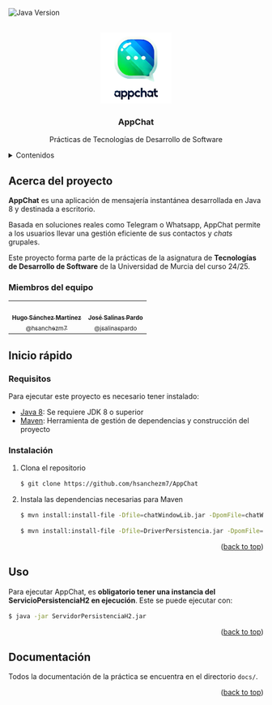 <!-- Improved compatibility of back to top link: See: https://github.com/othneildrew/Best-README-Template/pull/73 -->
<a id="readme-top"></a>

<!-- PROJECT SHIELDS -->
![Java Version](https://img.shields.io/badge/java-8-blue)

<!-- PROJECT LOGO -->
<br />
<div align="center">

  <img src="src/main/java/umu/tds/resources/logo256x256.png" alt="Logo AppChat" width="140" height="140">

  <h3 align="center">AppChat</h3>

  <p align="center">
    Prácticas de Tecnologías de Desarrollo de Software
    <br />
  </p>
</div>

<!-- TABLE OF CONTENTS -->
<details>
  <summary>Contenidos</summary>
  <ol>
    <li>
      <a href="#acerca-del-proyecto">Acerca del proyecto</a>
      <ul>
        <li><a href="#miembros-del-equipo">Miembros del equipo</a></li>
      </ul>
    </li>
    <li>
      <a href="#inicio-rápido">Inicio rápido</a>
      <ul>
        <li><a href="#requisitos">Requisitos</a></li>
        <li><a href="#instalación">Instalación</a></li>
      </ul>
    </li>
    <li><a href="#uso">Uso</a></li>
    <li><a href="#documentación">Documentación</a></li>
  </ol>
</details>

<!-- ABOUT THE PROJECT -->
## Acerca del proyecto

**AppChat** es una aplicación de mensajería instantánea desarrollada en Java 8 y destinada a escritorio.

Basada en soluciones reales como Telegram o Whatsapp, AppChat permite a los usuarios llevar una gestión eficiente de sus contactos y _chats_ grupales.

Este proyecto forma parte de la prácticas de la asignatura de **Tecnologías de Desarrollo de Software** de la Universidad de Murcia del curso 24/25.

### Miembros del equipo

<table align="center">
  <tr>
    <td align="center"><a href="https://github.com/hsanchezm7"><img src="https://avatars.githubusercontent.com/u/61797804" width="140px;" alt=""/><br /><sub><b>Hugo Sánchez Martínez</b></sub><br /><sub>@hsanchezm7</sub></a></td>
    <td align="center"><a href="https://github.com/jsalinaspardo"><img src="https://avatars.githubusercontent.com/u/167551603" width="140px;" alt=""/><br /><sub><b>José Salinas Pardo</b></sub><br /><sub>@jsalinaspardo</ sub></a></td>
  </tr>
</table>


<!-- GETTING STARTED -->
## Inicio rápido

### Requisitos

Para ejecutar este proyecto es necesario tener instalado:

* [Java 8](https://www.oracle.com/java/technologies/javase/javase-jdk8-downloads.html): Se requiere JDK 8 o superior
* [Maven](https://maven.apache.org/download.cgi): Herramienta de gestión de dependencias y construcción del proyecto

### Instalación

1. Clona el repositorio
   ```sh
   $ git clone https://github.com/hsanchezm7/AppChat
   ```
2. Instala las dependencias necesarias para Maven
   ```sh
   $ mvn install:install-file -Dfile=chatWindowLib.jar -DpomFile=chatWindowLib-1.0.pom
   ```
   ```sh
   $ mvn install:install-file -Dfile=DriverPersistencia.jar -DpomFile=driverPersistencia-2.0.pom
   ```

<p align="right">(<a href="#readme-top">back to top</a>)</p>

<!-- USAGE EXAMPLES -->
## Uso

Para ejecutar AppChat, es **obligatorio tener una instancia del ServicioPersistenciaH2 en ejecución**. Este se puede ejecutar con:

   ```sh
   $ java -jar ServidorPersistenciaH2.jar
   ```

<p align="right">(<a href="#readme-top">back to top</a>)</p>

<!-- ACKNOWLEDGMENTS -->
## Documentación

Todos la documentación de la práctica se encuentra en el directorio `docs/`.

<p align="right">(<a href="#readme-top">back to top</a>)</p>

